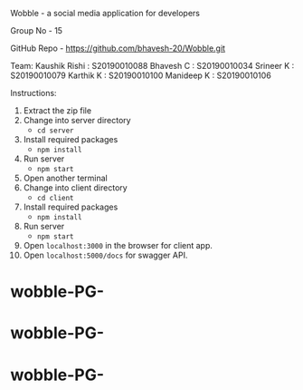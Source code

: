 Wobble - a social media application for developers

Group No - 15

GitHub Repo - https://github.com/bhavesh-20/Wobble.git

Team:
Kaushik Rishi : S20190010088
Bhavesh C : S20190010034
Srineer K : S20190010079
Karthik K : S20190010100
Manideep K : S20190010106

Instructions:

1. Extract the zip file
2. Change into server directory
   - `cd server`
3. Install required packages
   - `npm install`
4. Run server
   - `npm start`
5. Open another terminal
6. Change into client directory
   - `cd client`
7. Install required packages
   - `npm install`
8. Run server
   - `npm start`
9. Open `localhost:3000` in the browser for client app.
10. Open `localhost:5000/docs` for swagger API.
# wobble-PG-
# wobble-PG-
# wobble-PG-
